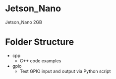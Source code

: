 

# Jetson_Nano

Jetson_Nano 2GB

# Folder Structure

- cpp
  - C++ code examples
- gpio
  - Test GPIO input and output via Python script
